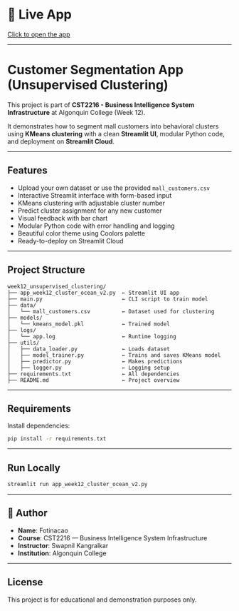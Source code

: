 # 🌊 Live App  
[Click to open the app](https://your-streamlit-url.streamlit.app) 

---

# Customer Segmentation App (Unsupervised Clustering)

This project is part of **CST2216 - Business Intelligence System Infrastructure** at Algonquin College (Week 12).

It demonstrates how to segment mall customers into behavioral clusters using **KMeans clustering** with a clean **Streamlit UI**, modular Python code, and deployment on **Streamlit Cloud**.

---

## Features

- Upload your own dataset or use the provided `mall_customers.csv`
- Interactive Streamlit interface with form-based input
- KMeans clustering with adjustable cluster number
- Predict cluster assignment for any new customer
- Visual feedback with bar chart
- Modular Python code with error handling and logging
- Beautiful color theme using Coolors palette
- Ready-to-deploy on Streamlit Cloud

---

## Project Structure

```
week12_unsupervised_clustering/
├── app_week12_cluster_ocean_v2.py  ← Streamlit UI app
├── main.py                         ← CLI script to train model
├── data/
│   └── mall_customers.csv          ← Dataset used for clustering
├── models/
│   └── kmeans_model.pkl            ← Trained model
├── logs/
│   └── app.log                     ← Runtime logging
├── utils/
│   ├── data_loader.py              ← Loads dataset
│   ├── model_trainer.py            ← Trains and saves KMeans model
│   ├── predictor.py                ← Makes predictions
│   ├── logger.py                   ← Logging setup
├── requirements.txt                ← All dependencies
├── README.md                       ← Project overview
```

---

## Requirements

Install dependencies:
```bash
pip install -r requirements.txt
```

---

## Run Locally

```bash
streamlit run app_week12_cluster_ocean_v2.py
```

---

## 👤 Author

- **Name**: Fotinacao  
- **Course**: CST2216 — Business Intelligence System Infrastructure  
- **Instructor**: Swapnil Kangralkar  
- **Institution**: Algonquin College

---

## License

This project is for educational and demonstration purposes only.
 
